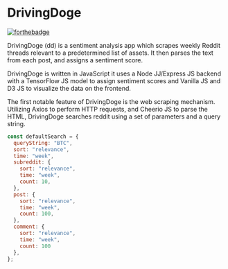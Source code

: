 # DrivingDoge

[![forthebadge](https://forthebadge.com/images/badges/made-with-javascript.svg)](https://forthebadge.com)

DrivingDoge (dd) is a sentiment analysis app which scrapes weekly Reddit threads relevant to a predetermined list of assets. It then parses the text from each post, and assigns a sentiment score.

DrivingDoge is written in JavaScript it uses a Node JJ/Express JS backend with a TensorFlow JS model to assign sentiment scores and Vanilla JS and D3 JS to visualize the data on the frontend.

The first notable feature of DrivingDoge is the web scraping mechanism. Utilizing Axios to perform HTTP requests, and Cheerio JS to parse the HTML, DrivingDoge searches reddit using a set of parameters and a query string.

```js
const defaultSearch = {
  queryString: "BTC",
  sort: "relevance",
  time: "week",
  subreddit: {
    sort: "relevance",
    time: "week",
    count: 10,
  },
  post: {
    sort: "relevance",
    time: "week",
    count: 100,
  },
  comment: {
    sort: "relevance",
    time: "week",
    count: 100
  },
};
```
